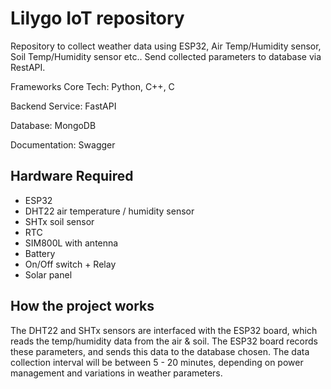 # Lilygo IoT repository
Repository to collect weather data using ESP32, Air Temp/Humidity sensor, Soil Temp/Humidity sensor etc.. 
Send collected parameters to database via RestAPI.

Frameworks Core Tech: Python, C++, C

Backend Service: FastAPI

Database: MongoDB

Documentation: Swagger

## Hardware Required
- ESP32
- DHT22 air temperature / humidity sensor
- SHTx soil sensor
- RTC
- SIM800L with antenna
- Battery
- On/Off switch + Relay
- Solar panel


## How the project works
The DHT22 and SHTx sensors are interfaced with the ESP32 board, which reads the temp/humidity data from the air & soil. The ESP32 board records these parameters, and sends this data to the database chosen. The data collection interval will be between 5 - 20 minutes, depending on power management and variations in weather parameters. 

